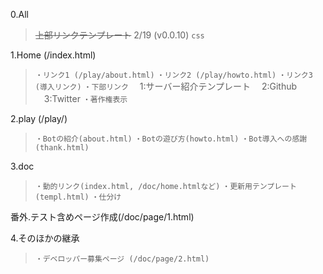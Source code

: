 
0.All
> ~~上部リンクテンプレート~~ 2/19 (v0.0.10)
> `css`

1.Home (/index.html)
> `・リンク1 (/play/about.html)`
> `・リンク2 (/play/howto.html)`
> `・リンク3  (導入リンク)`
> `・下部リンク`
> 　1:サーバー紹介テンプレート
> 　2:Github
> 　3:Twitter
> `・著作権表示`

2.play (/play/)
> `・Botの紹介(about.html)`
> `・Botの遊び方(howto.html)`
> `・Bot導入への感謝(thank.html)`

3.doc
> `・動的リンク(index.html, /doc/home.htmlなど)`
> `・更新用テンプレート(templ.html)`
> `・仕分け`

番外.テスト含めページ作成(/doc/page/1.html)

4.そのほかの継承
> `・デベロッパー募集ページ (/doc/page/2.html)`